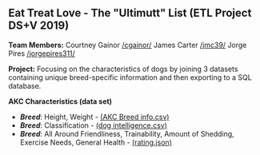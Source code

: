 ## Eat Treat Love - The "Ultimutt" List (ETL Project DS+V 2019)

**Team Members:** Courtney Gainor [/cgainor/](https://github.com/cgainor) James Carter [/jmc39/](https://github.com/jmc39) Jorge Pires [/jorgepires311/](https://github.com/jorgepires311)

**Project:** Focusing on the characteristics of dogs by joining 3 datasets containing unique breed-specific information and then exporting to a SQL database.

**AKC Characteristics (data set)**

- **_Breed_**: Height, Weight - [(AKC Breed info.csv)](https://data.world/len/dog-size-intelligence-linked)
- **_Breed_**: Classification - [(dog intelligence.csv)](https://data.world/len/dog-size-intelligence-linked)
- **_Breed_**: All Around Friendliness, Trainability, Amount of Shedding, Exercise Needs, General Health - [(rating.json)](https://www.kaggle.com/hocop1/cat-and-dog-breeds-parameters)